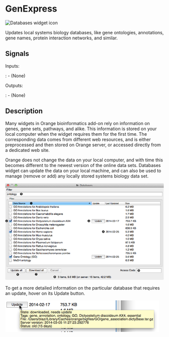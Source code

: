 GenExpress
==========

![Databases widget icon]

Updates local systems biology databases, like gene ontologies,
annotations, gene names, protein interaction networks, and similar.

Signals
-------

Inputs:

:   -   (None)

Outputs:

:   -   (None)

Description
-----------

Many widgets in Orange bioinformatics add-on rely on information on
genes, gene sets, pathways, and alike. This information is stored on
your local computer when the widget requires them for the first time.
The corresponding data comes from different web resources, and is either
preprocessed and then stored on Orange server, or accessed directly from
a dedicated web site.

Orange does not change the data on your local computer, and with time
this becomes different to the newest version of the online data sets.
Databases widget can update the data on your local machine, and can also
be used to manage (remove or add) any locally stored systems biology
data set.

![Databases widget]

To get a more detailed information on the particular database that
requires an update, hover on its Update button.

![Databases widget][1]

  [Databases widget icon]: ../../orangecontrib/bio/widgets/icons/Databases.svg
  [Databases widget]: images/databases-stamped.png
  [1]: images/databases-hover.png